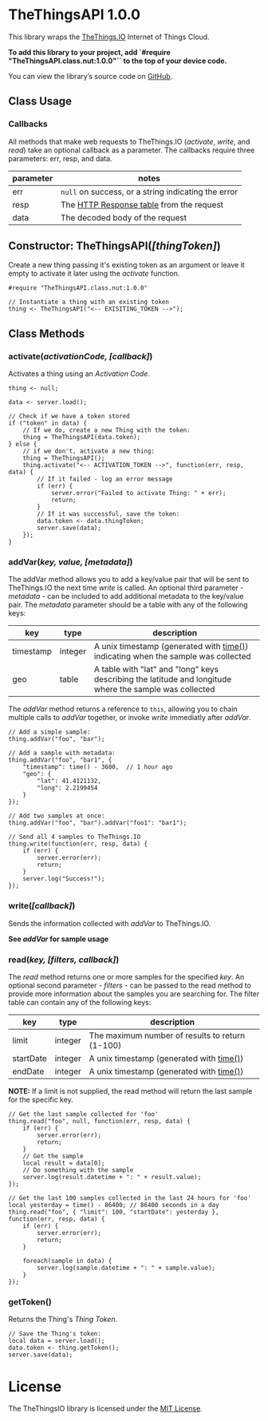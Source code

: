 # TheThingsAPI 1.0.0

This library wraps the [TheThings.IO](http://www.thethings.io) Internet of Things Cloud.

**To add this library to your project, add `#require "TheThingsAPI.class.nut:1.0.0"`` to the top of your device code.**

You can view the library’s source code on [GitHub](https://github.com/electricimp/thethingsapi/tree/v1.0.0).

## Class Usage

### Callbacks

All methods that make web requests to TheThings.IO (*activate*, *write*, and *read*) take an optional callback as a parameter. The callbacks require three parameters: err, resp, and data.

| parameter | notes |
| --------- | ----- |
| err       | `null` on success, or a string indicating the error |
| resp      | The [HTTP Response table](https://electricimp.com/docs/api/httprequest/sendasync/) from the request |
| data      | The decoded body of the request |

## Constructor: TheThingsAPI(*[thingToken]*)

Create a new thing passing it's existing token as an argument or leave it empty to activate it later using the *activate* function.

```squirrel
#require "TheThingsAPI.class.nut:1.0.0"

// Instantiate a thing with an existing token
thing <- TheThingsAPI("<-- EXISITING_TOKEN -->");
```

## Class Methods

### activate(*activationCode, [callback]*)
Activates a thing using an *Activation Code*.

```squirrel
thing <- null;

data <- server.load();

// Check if we have a token stored
if ("token" in data) {
    // If we do, create a new Thing with the token:
    thing = TheThingsAPI(data.token);
} else {
    // if we don't, activate a new thing:
    thing = TheThingsAPI();
    thing.activate("<-- ACTIVATION_TOKEN -->", function(err, resp, data) {
        // If it failed - log an error message
        if (err) {
            server.error("Failed to activate Thing: " + err);
            return;
        }
        // If it was successful, save the token:
        data.token <- data.thingToken;
        server.save(data);
    });
}
```

### addVar(*key, value, [metadata]*)
The addVar method allows you to add a key/value pair that will be sent to TheThings.IO the next time *write* is called. An optional third parameter - *metadata* - can be included to add additional metadata to the key/value pair. The *metadata* parameter should be a table with any of the following keys:

| key       | type    | description |
| --------- | ------- | ----------- |
| timestamp | integer | A unix timestamp (generated with [time()](https://electricimp.com/docs/squirrel/system/time)) indicating when the sample was collected |
| geo       | table   | A table with "lat" and "long" keys describing the latitude and longitude where the sample was collected |

The *addVar* method returns a reference to `this`, allowing you to chain multiple calls to *addVar* together, or invoke *write* immediatly after *addVar*.

```squirrel
// Add a simple sample:
thing.addVar("foo", "bar");

// Add a sample with metadata:
thing.addVar("foo", "bar1", {
    "timestamp": time() - 3600,  // 1 hour ago
    "geo": {
        "lat": 41.4121132,
        "long": 2.2199454
    }
});

// Add two samples at once:
thing.addVar("foo", "bar").addVar("foo1": "bar1");

// Send all 4 samples to TheThings.IO
thing.write(function(err, resp, data) {
    if (err) {
        server.error(err);
        return;
    }
    server.log("Success!");
});
```

### write(*[callback]*)

Sends the information collected with *addVar* to TheThings.IO.

**See *addVar* for sample usage**

### read(*key, [filters, callback]*)

The *read* method returns one or more samples for the specified *key*. An optional second parameter - *filters* - can be passed to the read method to provide more information about the samples you are searching for. The filter table can contain any of the following keys:

| key       | type    | description |
| --------- | ------- | ----------- |
| limit     | integer | The maximum number of results to return (1-100) |
| startDate | integer | A unix timestamp (generated with [time()](https://electricimp.com/docs/squirrel/system/time))  |
| endDate   | integer | A unix timestamp (generated with [time()](https://electricimp.com/docs/squirrel/system/time))  |

**NOTE:** If a limit is not supplied, the read method will return the last sample for the specific key.

```squirrel
// Get the last sample collected for 'foo'
thing.read("foo", null, function(err, resp, data) {
    if (err) {
        server.error(err);
        return;
    }
    // Get the sample
    local result = data[0];
    // Do something with the sample
    server.log(result.datetime + ": " + result.value);
});

// Get the last 100 samples collected in the last 24 hours for 'foo'
local yesterday = time() - 86400; // 86400 seconds in a day
thing.read("foo", { "limit": 100, "startDate": yesterday }, function(err, resp, data) {
    if (err) {
        server.error(err);
        return;
    }

    foreach(sample in data) {
        server.log(sample.datetime + ": " + sample.value);
    }
});
```

### getToken()

Returns the Thing's *Thing Token*.

```squirrel
// Save the Thing's token:
local data = server.load();
data.token <- thing.getToken();
server.save(data);
```

# License

The TheThingsIO library is licensed under the [MIT License](https://github.com/electricimp/thethingsapi/tree/master/LICENSE).
